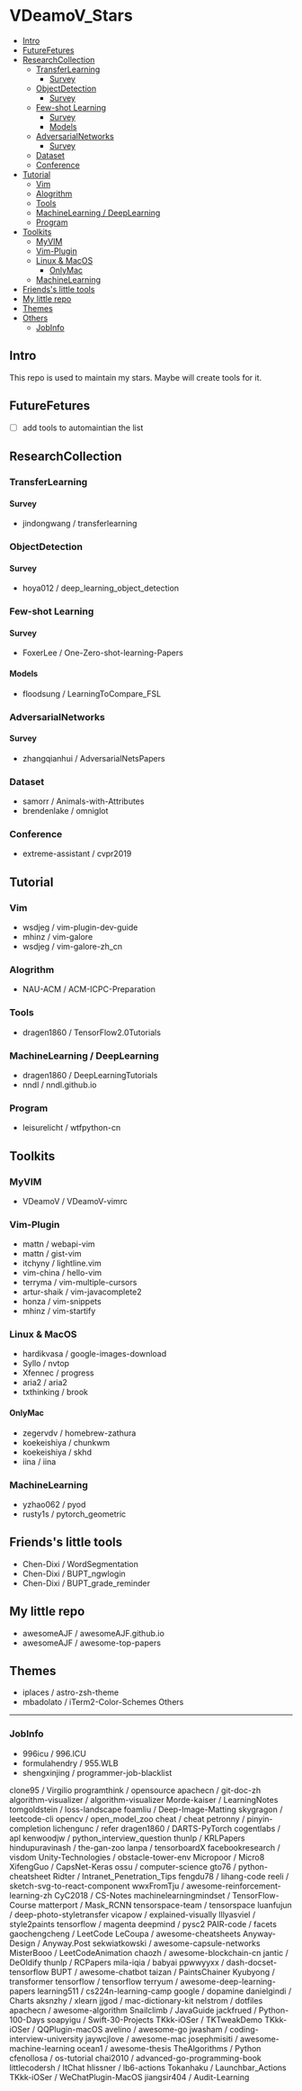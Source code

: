 # VDeamoV_Stars
<!-- vim-markdown-toc GFM -->

* [Intro](#intro)
* [FutureFetures](#futurefetures)
* [ResearchCollection](#researchcollection)
    * [TransferLearning](#transferlearning)
        * [Survey](#survey)
    * [ObjectDetection](#objectdetection)
        * [Survey](#survey-1)
    * [Few-shot Learning](#few-shot-learning)
        * [Survey](#survey-2)
        * [Models](#models)
    * [AdversarialNetworks](#adversarialnetworks)
        * [Survey](#survey-3)
    * [Dataset](#dataset)
    * [Conference](#conference)
* [Tutorial](#tutorial)
    * [Vim](#vim)
    * [Alogrithm](#alogrithm)
    * [Tools](#tools)
    * [MachineLearning / DeepLearning](#machinelearning--deeplearning)
    * [Program](#program)
* [Toolkits](#toolkits)
    * [MyVIM](#myvim)
    * [Vim-Plugin](#vim-plugin)
    * [Linux & MacOS](#linux--macos)
        * [OnlyMac](#onlymac)
    * [MachineLearning](#machinelearning)
* [Friends's little tools](#friendss-little-tools)
* [My little repo](#my-little-repo)
* [Themes](#themes)
* [Others](#others)
    * [JobInfo](#jobinfo)

<!-- vim-markdown-toc -->
## Intro
This repo is used to maintain my stars. Maybe will create tools for it.

## FutureFetures
- [ ] add tools to automaintian the list

ResearchCollection
-----------------
### TransferLearning
#### Survey
+ jindongwang / transferlearning
### ObjectDetection
#### Survey
+ hoya012 / deep_learning_object_detection

### Few-shot Learning
#### Survey
+ FoxerLee / One-Zero-shot-learning-Papers
#### Models
+ floodsung / LearningToCompare_FSL

### AdversarialNetworks
#### Survey
+ zhangqianhui / AdversarialNetsPapers

### Dataset
+ samorr / Animals-with-Attributes
+ brendenlake / omniglot

### Conference
+ extreme-assistant / cvpr2019


Tutorial
-----
### Vim
+ wsdjeg / vim-plugin-dev-guide
+ mhinz / vim-galore
+ wsdjeg / vim-galore-zh_cn

### Alogrithm
+ NAU-ACM / ACM-ICPC-Preparation

### Tools
+ dragen1860 / TensorFlow2.0Tutorials

### MachineLearning / DeepLearning
+ dragen1860 / DeepLearningTutorials
+ nndl / nndl.github.io

### Program
+ leisurelicht / wtfpython-cn

Toolkits
--------
### MyVIM
+ VDeamoV / VDeamoV-vimrc

### Vim-Plugin
+ mattn / webapi-vim
+ mattn / gist-vim
+ itchyny / lightline.vim
+ vim-china / hello-vim
+ terryma / vim-multiple-cursors
+ artur-shaik / vim-javacomplete2
+ honza / vim-snippets
+ mhinz / vim-startify

### Linux & MacOS
+ hardikvasa / google-images-download
+ Syllo / nvtop
+ Xfennec / progress
+ aria2 / aria2
+ txthinking / brook
#### OnlyMac
+ zegervdv / homebrew-zathura
+ koekeishiya / chunkwm
+ koekeishiya / skhd
+ iina / iina

### MachineLearning
+ yzhao062 / pyod
+ rusty1s / pytorch_geometric

Friends's little tools
------------
+ Chen-Dixi / WordSegmentation
+ Chen-Dixi / BUPT_ngwlogin
+ Chen-Dixi / BUPT_grade_reminder

My little repo
------------
+ awesomeAJF / awesomeAJF.github.io
+ awesomeAJF / awesome-top-papers

Themes
-----
+ iplaces / astro-zsh-theme
+ mbadolato / iTerm2-Color-Schemes
Others
------
### JobInfo
+ 996icu / 996.ICU
+ formulahendry / 955.WLB
+ shengxinjing / programmer-job-blacklist

clone95 / Virgilio
programthink / opensource
apachecn / git-doc-zh
algorithm-visualizer / algorithm-visualizer
Morde-kaiser / LearningNotes
tomgoldstein / loss-landscape
foamliu / Deep-Image-Matting
skygragon / leetcode-cli
opencv / open_model_zoo
cheat / cheat
petronny / pinyin-completion
lichengunc / refer
dragen1860 / DARTS-PyTorch
cogentlabs / apl
kenwoodjw / python_interview_question
thunlp / KRLPapers
hindupuravinash / the-gan-zoo
lanpa / tensorboardX
facebookresearch / visdom
Unity-Technologies / obstacle-tower-env
Micropoor / Micro8
XifengGuo / CapsNet-Keras
ossu / computer-science
gto76 / python-cheatsheet
Ridter / Intranet_Penetration_Tips
fengdu78 / lihang-code
reeli / sketch-svg-to-react-component
wwxFromTju / awesome-reinforcement-learning-zh
CyC2018 / CS-Notes
machinelearningmindset / TensorFlow-Course
matterport / Mask_RCNN
tensorspace-team / tensorspace
luanfujun / deep-photo-styletransfer
vicapow / explained-visually
lllyasviel / style2paints
tensorflow / magenta
deepmind / pysc2
PAIR-code / facets
gaochengcheng / LeetCode
LeCoupa / awesome-cheatsheets
Anyway-Design / Anyway.Post
sekwiatkowski / awesome-capsule-networks
MisterBooo / LeetCodeAnimation
chaozh / awesome-blockchain-cn
jantic / DeOldify
thunlp / RCPapers
mila-iqia / babyai
ppwwyyxx / dash-docset-tensorflow
BUPT / awesome-chatbot
taizan / PaintsChainer
Kyubyong / transformer
tensorflow / tensorflow
terryum / awesome-deep-learning-papers
learning511 / cs224n-learning-camp
google / dopamine
danielgindi / Charts
aksnzhy / xlearn
jjgod / mac-dictionary-kit
nelstrom / dotfiles
apachecn / awesome-algorithm
Snailclimb / JavaGuide
jackfrued / Python-100-Days
soapyigu / Swift-30-Projects
TKkk-iOSer / TKTweakDemo
TKkk-iOSer / QQPlugin-macOS
avelino / awesome-go
jwasham / coding-interview-university
jaywcjlove / awesome-mac
josephmisiti / awesome-machine-learning
ocean1 / awesome-thesis
TheAlgorithms / Python
cfenollosa / os-tutorial
chai2010 / advanced-go-programming-book
littlecodersh / ItChat
hlissner / lb6-actions
Tokanhaku / Launchbar_Actions
TKkk-iOSer / WeChatPlugin-MacOS
jiangsir404 / Audit-Learning

